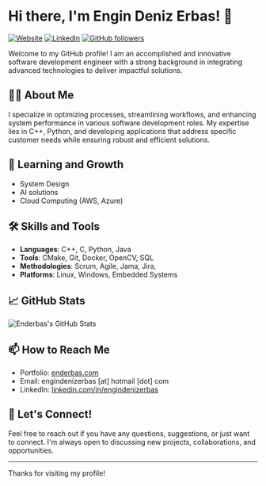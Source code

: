 # Hi there, I'm Engin Deniz Erbas! 👋

[![Website](https://img.shields.io/badge/Website-enderbas.com-blue)](https://www.enderbas.com)
[![LinkedIn](https://img.shields.io/badge/LinkedIn-engindenizerbas-blue)](https://www.linkedin.com/in/engindenizerbas)
[![GitHub followers](https://img.shields.io/github/followers/enderbas?label=Follow&style=social)](https://github.com/enderbas)

Welcome to my GitHub profile! I am an accomplished and innovative software development engineer with a strong background in integrating advanced technologies to deliver impactful solutions.

## 🧑‍💻 About Me

I specialize in optimizing processes, streamlining workflows, and enhancing system performance in various software development roles. My expertise lies in C++, Python, and developing applications that address specific customer needs while ensuring robust and efficient solutions.

## 🌱 Learning and Growth

- System Design
- AI solutions
- Cloud Computing (AWS, Azure)

## 🛠️ Skills and Tools

- **Languages**: C++, C, Python, Java
- **Tools**: CMake, Git, Docker, OpenCV, SQL
- **Methodologies**: Scrum, Agile, Jama, Jira, 
- **Platforms**: Linux, Windows, Embedded Systems

## 📈 GitHub Stats

![Enderbas's GitHub Stats](https://github-readme-stats.vercel.app/api?username=enderbas&show_icons=true&theme=radical)

## 📫 How to Reach Me

- Portfolio: [enderbas.com](https://www.enderbas.com)
- Email: engindenizerbas [at] hotmail [dot] com
- LinkedIn: [linkedin.com/in/engindenizerbas](https://www.linkedin.com/in/engindenizerbas)

## 💬 Let's Connect!

Feel free to reach out if you have any questions, suggestions, or just want to connect. I'm always open to discussing new projects, collaborations, and opportunities.

---

Thanks for visiting my profile!
